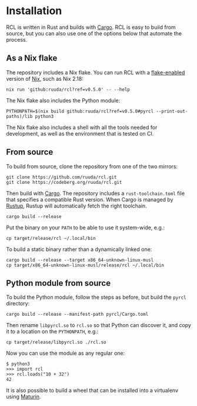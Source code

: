 # Installation

RCL is written in Rust and builds with [Cargo][cargo]. RCL is easy to build from
source, but you can also use one of the options below that automate the process.

[cargo]: https://doc.rust-lang.org/cargo/guide/

## As a Nix flake

The repository includes a Nix flake. You can run <abbr>RCL</abbr> with a
[flake-enabled][flakes] version of [Nix][nix], such as Nix 2.18:

    nix run 'github:ruuda/rcl?ref=v0.5.0' -- --help

[flakes]: https://nixos.org/manual/nix/stable/command-ref/new-cli/nix3-flake
[nix]:    https://nixos.org/download

The Nix flake also includes the Python module:

    PYTHONPATH=$(nix build github:ruuda/rcl?ref=v0.5.0#pyrcl --print-out-paths)/lib python3

The Nix flake also includes a shell with all the tools needed for development,
as well as the environment that is tested on <abbr>CI</abbr>.

## From source

To build from source, clone the repository from one of the two mirrors:

    git clone https://github.com/ruuda/rcl.git
    git clone https://codeberg.org/ruuda/rcl.git

Then build with [Cargo][cargo]. The repository includes a `rust-toolchain.toml`
file that specifies a compatible Rust version. When Cargo is managed by
[Rustup][rustup], Rustup will automatically fetch the right toolchain.

    cargo build --release

Put the binary on your `PATH` to be able to use it system-wide, e.g.:

    cp target/release/rcl ~/.local/bin

To build a static binary rather than a dynamically linked one:

    cargo build --release --target x86_64-unknown-linux-musl
    cp target/x86_64-unknown-linux-musl/release/rcl ~/.local/bin

[cargo]:  https://doc.rust-lang.org/cargo/guide/
[rustup]: https://rust-lang.github.io/rustup/index.html

## Python module from source

To build the Python module, follow the steps as before, but build the `pyrcl`
directory:

    cargo build --release --manifest-path pyrcl/Cargo.toml

Then rename `libpyrcl.so` to `rcl.so` so that Python can discover it, and copy
it to a location on the `PYTHONPATH`, e.g.:

    cp target/release/libpyrcl.so ./rcl.so

Now you can use the module as any regular one:

    $ python3
    >>> import rcl
    >>> rcl.loads("10 + 32")
    42

It is also possible to build a wheel that can be installed into a virtualenv
using [Maturin](https://www.maturin.rs/).
